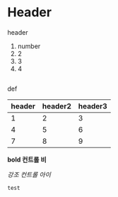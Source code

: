 # Header

####

header



1. number
2. 2
3. 3
4. 4



~~~python

~~~

def 

| header | header2 | header3 |
| ------ | ------- | ------- |
| 1      | 2       | 3       |
| 4      | 5       | 6       |
| 7      | 8       | 9       |



**bold 컨트롤 비**



*강조 컨트롤 아이*



`test`

